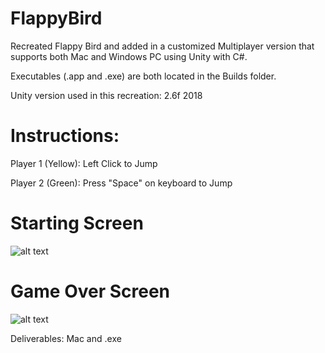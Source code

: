 # FlappyBird
Recreated Flappy Bird and added in a customized Multiplayer version that supports both Mac and Windows PC using Unity with C#. 


Executables (.app and .exe) are both located in the Builds folder.

Unity version used in this recreation: 2.6f 2018



# Instructions:
Player 1 (Yellow): Left Click to Jump   

Player 2 (Green): Press "Space" on keyboard to Jump
# Starting Screen
![alt text](https://github.com/edtsoi430/FlappyBird/blob/master/resources/startScreen.png)
# Game Over Screen 
![alt text](https://github.com/edtsoi430/FlappyBird/blob/master/resources/gameOver.png)

Deliverables:
Mac and .exe
